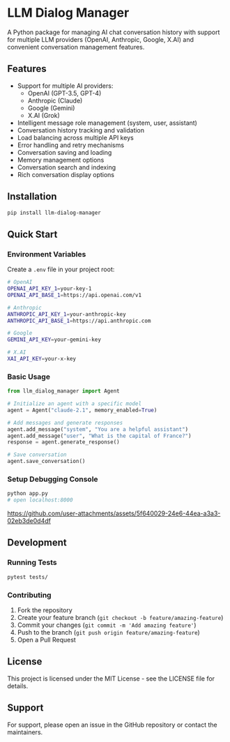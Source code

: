 # LLM Dialog Manager

A Python package for managing AI chat conversation history with support for multiple LLM providers (OpenAI, Anthropic, Google, X.AI) and convenient conversation management features.

## Features

- Support for multiple AI providers:
  - OpenAI (GPT-3.5, GPT-4)
  - Anthropic (Claude)
  - Google (Gemini)
  - X.AI (Grok)
- Intelligent message role management (system, user, assistant)
- Conversation history tracking and validation
- Load balancing across multiple API keys
- Error handling and retry mechanisms
- Conversation saving and loading
- Memory management options
- Conversation search and indexing
- Rich conversation display options

## Installation

```bash
pip install llm-dialog-manager
```

## Quick Start


### Environment Variables

Create a `.env` file in your project root:

```bash
# OpenAI
OPENAI_API_KEY_1=your-key-1
OPENAI_API_BASE_1=https://api.openai.com/v1

# Anthropic
ANTHROPIC_API_KEY_1=your-anthropic-key
ANTHROPIC_API_BASE_1=https://api.anthropic.com

# Google
GEMINI_API_KEY=your-gemini-key

# X.AI
XAI_API_KEY=your-x-key
```

### Basic Usage


```python
from llm_dialog_manager import Agent

# Initialize an agent with a specific model
agent = Agent("claude-2.1", memory_enabled=True)

# Add messages and generate responses
agent.add_message("system", "You are a helpful assistant")
agent.add_message("user", "What is the capital of France?")
response = agent.generate_response()

# Save conversation
agent.save_conversation()
```

### Setup Debugging Console

```bash
python app.py
# open localhost:8000
```
https://github.com/user-attachments/assets/5f640029-24e6-44ea-a3a3-02eb3de0d4df



## Development

### Running Tests

```bash
pytest tests/
```

### Contributing

1. Fork the repository
2. Create your feature branch (`git checkout -b feature/amazing-feature`)
3. Commit your changes (`git commit -m 'Add amazing feature'`)
4. Push to the branch (`git push origin feature/amazing-feature`)
5. Open a Pull Request

## License

This project is licensed under the MIT License - see the LICENSE file for details.

## Support

For support, please open an issue in the GitHub repository or contact the maintainers.

